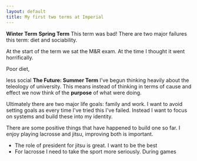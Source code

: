 ```yaml
---
layout: default
title: My first two terms at Imperial
---
```

**Winter Term**
**Spring Term**
This term was bad! There are two major failures this term: diet and sociability.

At the start of the term we sat the M&R exam. At the time I thought it went horrifically.

Poor diet,

less social
**The Future: Summer Term**
I've begun thinking heavily about the teleology of university. This means instead of thinking in terms of cause and effect we now think of the **purpose** of what were doing.

Ultimately there are two major life goals: family and work. I want to avoid setting goals as every time I've tried this I've failed. Instead I want to focus on systems and build these into my identity.

There are some positive things that have happened to build one so far. I enjoy playing lacrosse and jitsu, improving both is important.
- The role of president for jitsu is great. I want to be the best
- For lacrosse I need to take the sport more seriously. During games
